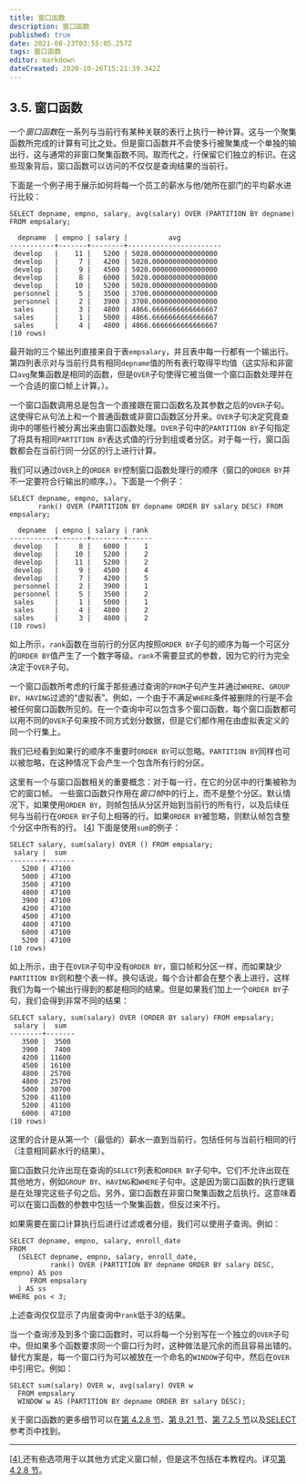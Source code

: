 ```yaml
---
title: 窗口函数
description: 窗口函数
published: true
date: 2021-08-23T03:55:05.257Z
tags: 窗口函数
editor: markdown
dateCreated: 2020-10-26T15:21:39.342Z
---
```


## 3.5. 窗口函数



一个*窗口函数*在一系列与当前行有某种关联的表行上执行一种计算。这与一个聚集函数所完成的计算有可比之处。但是窗口函数并不会使多行被聚集成一个单独的输出行，这与通常的非窗口聚集函数不同。取而代之，行保留它们独立的标识。在这些现象背后，窗口函数可以访问的不仅仅是查询结果的当前行。

下面是一个例子用于展示如何将每一个员工的薪水与他/她所在部门的平均薪水进行比较：

```
SELECT depname, empno, salary, avg(salary) OVER (PARTITION BY depname) FROM empsalary;
```



```
  depname  | empno | salary |          avg
-----------+-------+--------+-----------------------
 develop   |    11 |   5200 | 5020.0000000000000000
 develop   |     7 |   4200 | 5020.0000000000000000
 develop   |     9 |   4500 | 5020.0000000000000000
 develop   |     8 |   6000 | 5020.0000000000000000
 develop   |    10 |   5200 | 5020.0000000000000000
 personnel |     5 |   3500 | 3700.0000000000000000
 personnel |     2 |   3900 | 3700.0000000000000000
 sales     |     3 |   4800 | 4866.6666666666666667
 sales     |     1 |   5000 | 4866.6666666666666667
 sales     |     4 |   4800 | 4866.6666666666666667
(10 rows)
```

最开始的三个输出列直接来自于表`empsalary`，并且表中每一行都有一个输出行。第四列表示对与当前行具有相同`depname`值的所有表行取得平均值（这实际和非窗口`avg`聚集函数是相同的函数，但是`OVER`子句使得它被当做一个窗口函数处理并在一个合适的窗口帧上计算。）。

一个窗口函数调用总是包含一个直接跟在窗口函数名及其参数之后的`OVER`子句。这使得它从句法上和一个普通函数或非窗口函数区分开来。`OVER`子句决定究竟查询中的哪些行被分离出来由窗口函数处理。`OVER`子句中的`PARTITION BY`子句指定了将具有相同`PARTITION BY`表达式值的行分到组或者分区。对于每一行，窗口函数都会在当前行同一分区的行上进行计算。

我们可以通过`OVER`上的`ORDER BY`控制窗口函数处理行的顺序（窗口的`ORDER BY`并不一定要符合行输出的顺序。）。下面是一个例子：

```
SELECT depname, empno, salary,
       rank() OVER (PARTITION BY depname ORDER BY salary DESC) FROM empsalary;
```



```
  depname  | empno | salary | rank
-----------+-------+--------+------
 develop   |     8 |   6000 |    1
 develop   |    10 |   5200 |    2
 develop   |    11 |   5200 |    2
 develop   |     9 |   4500 |    4
 develop   |     7 |   4200 |    5
 personnel |     2 |   3900 |    1
 personnel |     5 |   3500 |    2
 sales     |     1 |   5000 |    1
 sales     |     4 |   4800 |    2
 sales     |     3 |   4800 |    2
(10 rows)
```

如上所示，`rank`函数在当前行的分区内按照`ORDER BY`子句的顺序为每一个可区分的`ORDER BY`值产生了一个数字等级。`rank`不需要显式的参数，因为它的行为完全决定于`OVER`子句。

一个窗口函数所考虑的行属于那些通过查询的`FROM`子句产生并通过`WHERE`、`GROUP BY`、`HAVING`过滤的“虚拟表”。例如，一个由于不满足`WHERE`条件被删除的行是不会被任何窗口函数所见的。在一个查询中可以包含多个窗口函数，每个窗口函数都可以用不同的`OVER`子句来按不同方式划分数据，但是它们都作用在由虚拟表定义的同一个行集上。

我们已经看到如果行的顺序不重要时`ORDER BY`可以忽略。`PARTITION BY`同样也可以被忽略，在这种情况下会产生一个包含所有行的分区。

这里有一个与窗口函数相关的重要概念：对于每一行，在它的分区中的行集被称为它的窗口帧。 一些窗口函数只作用在*窗口帧*中的行上，而不是整个分区。默认情况下，如果使用`ORDER BY`，则帧包括从分区开始到当前行的所有行，以及后续任何与当前行在`ORDER BY`子句上相等的行。如果`ORDER BY`被忽略，则默认帧包含整个分区中所有的行。 [[4\]](#ftn.id-1.4.5.6.9.5) 下面是使用`sum`的例子：

```
SELECT salary, sum(salary) OVER () FROM empsalary;
 salary |  sum
--------+-------
   5200 | 47100
   5000 | 47100
   3500 | 47100
   4800 | 47100
   3900 | 47100
   4200 | 47100
   4500 | 47100
   4800 | 47100
   6000 | 47100
   5200 | 47100
(10 rows)
```

如上所示，由于在`OVER`子句中没有`ORDER BY`，窗口帧和分区一样，而如果缺少`PARTITION BY`则和整个表一样。换句话说，每个合计都会在整个表上进行，这样我们为每一个输出行得到的都是相同的结果。但是如果我们加上一个`ORDER BY`子句，我们会得到非常不同的结果：

```
SELECT salary, sum(salary) OVER (ORDER BY salary) FROM empsalary;
 salary |  sum
--------+-------
   3500 |  3500
   3900 |  7400
   4200 | 11600
   4500 | 16100
   4800 | 25700
   4800 | 25700
   5000 | 30700
   5200 | 41100
   5200 | 41100
   6000 | 47100
(10 rows)
```

这里的合计是从第一个（最低的）薪水一直到当前行，包括任何与当前行相同的行（注意相同薪水行的结果）。

窗口函数只允许出现在查询的`SELECT`列表和`ORDER BY`子句中。它们不允许出现在其他地方，例如`GROUP BY`、`HAVING`和`WHERE`子句中。这是因为窗口函数的执行逻辑是在处理完这些子句之后。另外，窗口函数在非窗口聚集函数之后执行。这意味着可以在窗口函数的参数中包括一个聚集函数，但反过来不行。

如果需要在窗口计算执行后进行过滤或者分组，我们可以使用子查询。例如：

```
SELECT depname, empno, salary, enroll_date
FROM
  (SELECT depname, empno, salary, enroll_date,
          rank() OVER (PARTITION BY depname ORDER BY salary DESC, empno) AS pos
     FROM empsalary
  ) AS ss
WHERE pos < 3;
```

上述查询仅仅显示了内层查询中`rank`低于3的结果。

当一个查询涉及到多个窗口函数时，可以将每一个分别写在一个独立的`OVER`子句中。但如果多个函数要求同一个窗口行为时，这种做法是冗余的而且容易出错的。替代方案是，每一个窗口行为可以被放在一个命名的`WINDOW`子句中，然后在`OVER`中引用它。例如：

```
SELECT sum(salary) OVER w, avg(salary) OVER w
  FROM empsalary
  WINDOW w AS (PARTITION BY depname ORDER BY salary DESC);
```



关于窗口函数的更多细节可以在[第 4.2.8 节](sql-expressions#SYNTAX-WINDOW-FUNCTIONS)、[第 9.21 节](functions-window)、[第 7.2.5 节](queries-table-expressions#QUERIES-WINDOW)以及[SELECT](sql-select)参考页中找到。



------

[[4\] ](#id-1.4.5.6.9.5)还有些选项用于以其他方式定义窗口帧，但是这不包括在本教程内。详见[第 4.2.8 节](sql-expressions#SYNTAX-WINDOW-FUNCTIONS)。